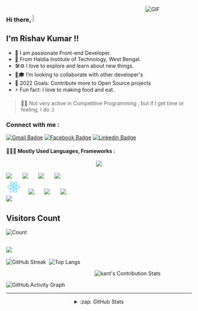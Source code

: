 
  <img align="right" alt="GIF" src="http://aboullaite.me/content/images/2016/11/myAvatar.svg" margin-top="20%" height="40%" width="25%">

### Hi there, <img src="https://github.com/TheDudeThatCode/TheDudeThatCode/blob/master/Assets/Hi.gif" height="4%" width="4%" >              
## I'm Rishav Kumar !!
- 🔭 I  am passionate Front-end Developer.
- 🌱 From Haldia Institute of Technology, West Bengal.
- 🛠⚙ I love to explore and learn about new things.
- 🤝🎓 I’m looking to collaborate with other developer's
- 🥅 2022 Goals: Contribute more to Open Source projects
- ⚡ Fun fact: I love to making food and eat.
> 🐱‍💻 Not very active in Competitive Programming , but if I get time or feeling, I do :)


### Connect with me :

[![Gmail Badge](https://img.shields.io/badge/-gmail-black?style=for-the-badge&logo=gmail&logoColor=white&link=https://mailto:rishavktr100@gmail.com)](mailto:rishavktr100@gmail.com)
[![Facebook Badge](https://img.shields.io/badge/-facebook-blue?style=for-the-badge&logo=facebook&logoColor=white&link=https://www.facebook.com/rishav.gupta.509)](https://www.facebook.com/rishav.gupta.509)
[![Linkedin Badge](https://img.shields.io/badge/LinkedIn-0077B5?style=for-the-badge&logo=linkedin&logoColor=white&link=https://www.linkedin.com/in/rishav-kumar71)](https://www.linkedin.com/in/rishav-kumar71)

<!-- [![Website](https://img.shields.io/website?label=Code_Bank&style=for-the-badge&url=https%3A%2F%2Fkant146.wordpress.com)](http://codebank.co.in) -->

#### 👨🏻‍💻 Mostly Used Languages, Frameworks :

<p align="center"><img src="https://github.com/kant146/kant146/raw/main/68747470733a2f2f7777772e72617673616e6d656469612e636f6d2f7765625f6173736574732f696d616765732f776562736974652e676966.gif" ></p>

</img><img src="https://img.icons8.com/color/48/000000/html-5.png"/>&nbsp;&nbsp;&nbsp;&nbsp;&nbsp;&nbsp;
<img src="https://img.icons8.com/color/48/000000/css3.png"/>&nbsp;&nbsp;&nbsp;&nbsp;&nbsp;&nbsp;
<img src="https://img.icons8.com/color/48/000000/bootstrap.png"/>&nbsp;&nbsp;&nbsp;&nbsp;&nbsp;&nbsp;
<img src="https://img.icons8.com/color/48/000000/javascript.png"/> &nbsp;&nbsp;&nbsp;&nbsp;&nbsp;&nbsp;
<br>
<img height="40" src="https://raw.githubusercontent.com/github/explore/80688e429a7d4ef2fca1e82350fe8e3517d3494d/topics/react/react.png">&nbsp;&nbsp;&nbsp;&nbsp;
<img src="https://img.icons8.com/color/48/000000/git.png"/>&nbsp;&nbsp;&nbsp;&nbsp;&nbsp;&nbsp;
<img align="bottom" height="40"  src="https://img.icons8.com/color/344/java-coffee-cup-logo--v1.png"/>&nbsp;&nbsp;&nbsp;&nbsp;&nbsp;&nbsp;
<img height="30" src="https://swimburger.net/media/ppnn3pcl/azure.png"/>&nbsp;&nbsp;&nbsp;&nbsp;&nbsp;&nbsp;  
<img height="30" src="https://d1.awsstatic.com/asset-repository/products/amazon-rds/1024px-MySQL.ff87215b43fd7292af172e2a5d9b844217262571.png"/>
<br>

## Visitors Count

![Count](https://profile-counter.glitch.me/rishavktr100/count.svg)

<br />
<img src="https://github-profile-trophy.vercel.app/?username=rishavktr100&theme=onedark&column=3&margin-w=15&margin-h=15">

![GitHub Streak](https://github-readme-streak-stats.herokuapp.com/?user=rishavktr100&theme=tokyonight&count_private=true)&nbsp; ![Top Langs](https://github-readme-stats.vercel.app/api/top-langs/?username=rishavktr100&layout=compact&theme=tokyonight)

&nbsp;&nbsp; &nbsp;&nbsp;&nbsp;&nbsp;&nbsp;&nbsp;&nbsp;&nbsp;&nbsp;&nbsp; &nbsp;&nbsp;&nbsp;&nbsp;&nbsp;&nbsp;&nbsp;&nbsp; &nbsp;&nbsp;&nbsp;&nbsp;&nbsp;&nbsp;&nbsp;&nbsp;&nbsp;&nbsp; &nbsp;&nbsp;&nbsp;&nbsp;&nbsp;&nbsp;&nbsp;&nbsp;&nbsp;&nbsp;&nbsp;&nbsp;&nbsp;&nbsp;&nbsp;&nbsp;&nbsp;&nbsp;&nbsp;&nbsp;&nbsp;&nbsp;&nbsp;&nbsp;&nbsp;&nbsp;&nbsp;![kant's Contribution Stats](https://github-contribution-stats.vercel.app/api/?username=rishavktr100) 

![GitHub Activity Graph](https://activity-graph.herokuapp.com/graph?username=rishavktr100&theme=github&count_private=true)  

---




<details align="center" width="40%">
  <summary>:zap: GitHub Stats</summary>
  
 ![kant's github stats](https://github-readme-stats.vercel.app/api?username=rishavktr100&show_icons=true&hide_border=true&theme=tokyonight&count_private=true)

</details>


